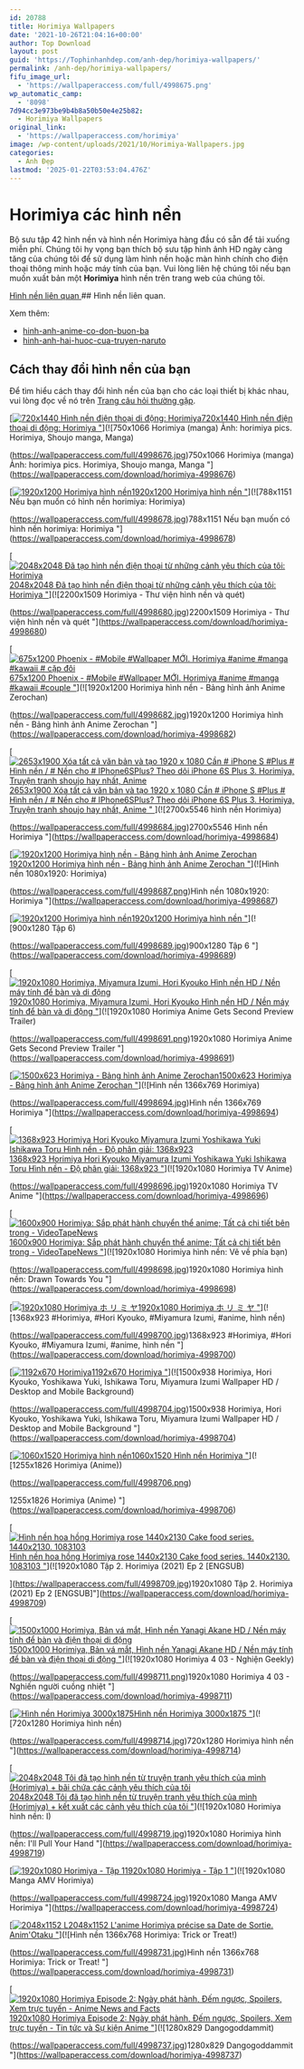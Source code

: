 ```yaml
---
id: 20788
title: Horimiya Wallpapers
date: '2021-10-26T21:04:16+00:00'
author: Top Download
layout: post
guid: 'https://Tophinhanhdep.com/anh-dep/horimiya-wallpapers/'
permalink: /anh-dep/horimiya-wallpapers/
fifu_image_url:
  - 'https://wallpaperaccess.com/full/4998675.png'
wp_automatic_camp:
  - '8098'
7d94cc3e973be9b4b8a50b50e4e25b82:
  - Horimiya Wallpapers
original_link:
  - 'https://wallpaperaccess.com/horimiya'
image: /wp-content/uploads/2021/10/Horimiya-Wallpapers.jpg
categories:
  - Ảnh Đẹp
lastmod: '2025-01-22T03:53:04.476Z'
---
```

# Horimiya các hình nền

Bộ sưu tập 42 hình nền và hình nền Horimiya hàng đầu có sẵn để tải xuống miễn phí. Chúng tôi hy vọng bạn thích bộ sưu tập hình ảnh HD ngày càng tăng của chúng tôi để sử dụng làm hình nền hoặc màn hình chính cho điện thoại thông minh hoặc máy tính của bạn. Vui lòng liên hệ chúng tôi nếu bạn muốn xuất bản một **Horimiya** hình nền trên trang web của chúng tôi.

[Hình nền liên quan ](#related) ## Hình nền liên quan.

   
 Xem thêm:

   
- [hinh-anh-anime-co-don-buon-ba](https://tophinhanhdep.com/anh-anime/hinh-anh-anime-co-don-buon-ba/)
- [hinh-anh-hai-huoc-cua-truyen-naruto](https://tophinhanhdep.com/anh-naruto/hinh-anh-hai-huoc-cua-truyen-naruto/)

## Cách thay đổi hình nền của bạn

Để tìm hiểu cách thay đổi hình nền của bạn cho các loại thiết bị khác nhau, vui lòng đọc về nó trên [Trang câu hỏi thường gặp](https://tophinhanhdep.com/faq/).

  
[[![720x1440 Hình nền điện thoại di động: Horimiya](https://wallpaperaccess.com/full/4998675.png)720x1440 Hình nền điện thoại di động: Horimiya "](https://wallpaperaccess.com/download/horimiya-4998675)](![750x1066 Horimiya (manga) Ảnh: horimiya pics.  Horimiya, Shoujo manga, Manga)

(https://wallpaperaccess.com/full/4998676.jpg)750x1066 Horimiya (manga) Ảnh: horimiya pics. Horimiya, Shoujo manga, Manga "](https://wallpaperaccess.com/download/horimiya-4998676)

[[![1920x1200 Horimiya hình nền](https://wallpaperaccess.com/full/4998677.jpg)1920x1200 Horimiya hình nền "](https://wallpaperaccess.com/download/horimiya-4998677)](![788x1151 Nếu bạn muốn có hình nền horimiya: Horimiya)

(https://wallpaperaccess.com/full/4998678.jpg)788x1151 Nếu bạn muốn có hình nền horimiya: Horimiya "](https://wallpaperaccess.com/download/horimiya-4998678)

[[![2048x2048 Đã tạo hình nền điện thoại từ những cảnh yêu thích của tôi: Horimiya](https://wallpaperaccess.com/full/4998679.jpg)2048x2048 Đã tạo hình nền điện thoại từ những cảnh yêu thích của tôi: Horimiya "](https://wallpaperaccess.com/download/horimiya-4998679)](![2200x1509 Horimiya - Thư viện hình nền và quét)

(https://wallpaperaccess.com/full/4998680.jpg)2200x1509 Horimiya - Thư viện hình nền và quét "](https://wallpaperaccess.com/download/horimiya-4998680)

[[![675x1200 Phoenix - #Mobile #Wallpaper MỚI.  Horimiya #anime #manga #kawaii # cặp đôi](https://wallpaperaccess.com/full/4998681.jpg)675x1200 Phoenix - #Mobile #Wallpaper MỚI. Horimiya #anime #manga #kawaii #couple "](https://wallpaperaccess.com/download/horimiya-4998681)](![1920x1200 Horimiya hình nền - Bảng hình ảnh Anime Zerochan)

(https://wallpaperaccess.com/full/4998682.jpg)1920x1200 Horimiya hình nền - Bảng hình ảnh Anime Zerochan "](https://wallpaperaccess.com/download/horimiya-4998682)

[[![2653x1900 Xóa tất cả văn bản và tạo 1920 x 1080 Cần # iPhone S #Plus # Hình nền / # Nền cho # IPhone6SPlus?  Theo dõi iPhone 6S Plus 3. Horimiya, Truyện tranh shoujo hay nhất, Anime](https://wallpaperaccess.com/full/4998683.jpg)2653x1900 Xóa tất cả văn bản và tạo 1920 x 1080 Cần # iPhone S #Plus # Hình nền / # Nền cho # IPhone6SPlus? Theo dõi iPhone 6S Plus 3. Horimiya, Truyện tranh shoujo hay nhất, Anime " ](https://wallpaperaccess.com/download/horimiya-4998683)](![2700x5546 hình nền Horimiya)

(https://wallpaperaccess.com/full/4998684.jpg)2700x5546 Hình nền Horimiya "](https://wallpaperaccess.com/download/horimiya-4998684)

[[![1920x1200 Horimiya hình nền - Bảng hình ảnh Anime Zerochan](https://wallpaperaccess.com/full/4998686.jpg)1920x1200 Horimiya hình nền - Bảng hình ảnh Anime Zerochan "](https://wallpaperaccess.com/download/horimiya-4998686)](![Hình nền 1080x1920: Horimiya)

(https://wallpaperaccess.com/full/4998687.png)Hình nền 1080x1920: Horimiya "](https://wallpaperaccess.com/download/horimiya-4998687)

[[![1920x1200 Horimiya hình nền](https://wallpaperaccess.com/full/4998688.png)1920x1200 Horimiya hình nền "](https://wallpaperaccess.com/download/horimiya-4998688)](![900x1280 Tập 6)

(https://wallpaperaccess.com/full/4998689.jpg)900x1280 Tập 6 "](https://wallpaperaccess.com/download/horimiya-4998689)

[[![1920x1080 Horimiya, Miyamura Izumi, Hori Kyouko Hình nền HD / Nền máy tính để bàn và di động](https://wallpaperaccess.com/full/4998690.jpg)1920x1080 Horimiya, Miyamura Izumi, Hori Kyouko Hình nền HD / Nền máy tính để bàn và di động "](https://wallpaperaccess.com/download/horimiya-4998690)](![1920x1080 Horimiya Anime Gets Second Preview Trailer)

(https://wallpaperaccess.com/full/4998691.png)1920x1080 Horimiya Anime Gets Second Preview Trailer "](https://wallpaperaccess.com/download/horimiya-4998691)

[[![1500x623 Horimiya - Bảng hình ảnh Anime Zerochan](https://wallpaperaccess.com/full/4998693.jpg)1500x623 Horimiya - Bảng hình ảnh Anime Zerochan "](https://wallpaperaccess.com/download/horimiya-4998693)](![Hình nền 1366x769 Horimiya)

(https://wallpaperaccess.com/full/4998694.jpg)Hình nền 1366x769 Horimiya "](https://wallpaperaccess.com/download/horimiya-4998694)

[[![1368x923 Horimiya Hori Kyouko Miyamura Izumi Yoshikawa Yuki Ishikawa Toru Hình nền - Độ phân giải: 1368x923](https://wallpaperaccess.com/full/4998695.jpg)1368x923 Horimiya Hori Kyouko Miyamura Izumi Yoshikawa Yuki Ishikawa Toru Hình nền - Độ phân giải: 1368x923 "](https://wallpaperaccess.com/download/horimiya-4998695)](![1920x1080 Horimiya TV Anime)

(https://wallpaperaccess.com/full/4998696.jpg)1920x1080 Horimiya TV Anime "](https://wallpaperaccess.com/download/horimiya-4998696)

[[![1600x900 Horimiya: Sắp phát hành chuyển thể anime;  Tất cả chi tiết bên trong - VideoTapeNews](https://wallpaperaccess.com/full/4998697.jpg)1600x900 Horimiya: Sắp phát hành chuyển thể anime; Tất cả chi tiết bên trong - VideoTapeNews "](https://wallpaperaccess.com/download/horimiya-4998697)](![1920x1080 Horimiya hình nền: Vẽ về phía bạn)

(https://wallpaperaccess.com/full/4998698.jpg)1920x1080 Horimiya hình nền: Drawn Towards You "](https://wallpaperaccess.com/download/horimiya-4998698)

[[![1920x1080 Horimiya ホ リ ミ ヤ](https://wallpaperaccess.com/full/4998699.png)1920x1080 Horimiya ホ リ ミ ヤ "](https://wallpaperaccess.com/download/horimiya-4998699)](![1368x923 #Horimiya, #Hori Kyouko, #Miyamura Izumi, #anime, hình nền)

(https://wallpaperaccess.com/full/4998700.jpg)1368x923 #Horimiya, #Hori Kyouko, #Miyamura Izumi, #anime, hình nền "](https://wallpaperaccess.com/download/horimiya-4998700)

[[![1192x670 Horimiya](https://wallpaperaccess.com/full/4998703.jpg)1192x670 Horimiya "](https://wallpaperaccess.com/download/horimiya-4998703)](![1500x938 Horimiya, Hori Kyouko, Yoshikawa Yuki, Ishikawa Toru, Miyamura Izumi Wallpaper HD / Desktop and Mobile Background)

(https://wallpaperaccess.com/full/4998704.jpg)1500x938 Horimiya, Hori Kyouko, Yoshikawa Yuki, Ishikawa Toru, Miyamura Izumi Wallpaper HD / Desktop and Mobile Background "](https://wallpaperaccess.com/download/horimiya-4998704)

[[![1060x1520 Horimiya hình nền](https://wallpaperaccess.com/full/4998705.jpg)1060x1520 Hình nền Horimiya "](https://wallpaperaccess.com/download/horimiya-4998705)](![1255x1826 Horimiya (Anime))

(https://wallpaperaccess.com/full/4998706.png)

1255x1826 Horimiya (Anime) "](https://wallpaperaccess.com/download/horimiya-4998706)

[[![Hình nền hoa hồng Horimiya rose 1440x2130 Cake food series.  1440x2130.  1083103](https://wallpaperaccess.com/full/4998707.jpg)Hình nền hoa hồng Horimiya rose 1440x2130 Cake food series. 1440x2130. 1083103 "](https://wallpaperaccess.com/download/horimiya-4998707)](![1920x1080 Tập 2. Horimiya (2021) Ep 2 [ENGSUB)

](https://wallpaperaccess.com/full/4998709.jpg)1920x1080 Tập 2. Horimiya (2021) Ep 2 \[ENGSUB\]"](https://wallpaperaccess.com/download/horimiya-4998709)

[[![1500x1000 Horimiya, Bản vá mắt, Hình nền Yanagi Akane HD / Nền máy tính để bàn và điện thoại di động](https://wallpaperaccess.com/full/4998710.jpg)1500x1000 Horimiya, Bản vá mắt, Hình nền Yanagi Akane HD / Nền máy tính để bàn và điện thoại di động "](https://wallpaperaccess.com/download/horimiya-4998710)](![1920x1080 Horimiya 4 03 - Nghiện Geekly)

(https://wallpaperaccess.com/full/4998711.png)1920x1080 Horimiya 4 03 - Nghiến người cuồng nhiệt "](https://wallpaperaccess.com/download/horimiya-4998711)

[[![Hình nền Horimiya 3000x1875](https://wallpaperaccess.com/full/4998713.jpg)Hình nền Horimiya 3000x1875 "](https://wallpaperaccess.com/download/horimiya-4998713)](![720x1280 Horimiya hình nền)

(https://wallpaperaccess.com/full/4998714.jpg)720x1280 Horimiya hình nền "](https://wallpaperaccess.com/download/horimiya-4998714)

[[![2048x2048 Tôi đã tạo hình nền từ truyện tranh yêu thích của mình (Horimiya) + bãi chứa các cảnh yêu thích của tôi](https://wallpaperaccess.com/full/4998715.jpg)2048x2048 Tôi đã tạo hình nền từ truyện tranh yêu thích của mình (Horimiya) + kết xuất các cảnh yêu thích của tôi "](https://wallpaperaccess.com/download/horimiya-4998715)](![1920x1080 Horimiya hình nền: I)

(https://wallpaperaccess.com/full/4998719.jpg)1920x1080 Horimiya hình nền: I'll Pull Your Hand "](https://wallpaperaccess.com/download/horimiya-4998719)

[[![1920x1080 Horimiya - Tập 1](https://wallpaperaccess.com/full/4998722.jpg)1920x1080 Horimiya - Tập 1 "](https://wallpaperaccess.com/download/horimiya-4998722)](![1920x1080 Manga AMV Horimiya)

(https://wallpaperaccess.com/full/4998724.jpg)1920x1080 Manga AMV Horimiya "](https://wallpaperaccess.com/download/horimiya-4998724)

[[![2048x1152 L](https://wallpaperaccess.com/full/4998727.jpg)2048x1152 L'anime Horimiya précise sa Date de Sortie. Anim'Otaku "](https://wallpaperaccess.com/download/horimiya-4998727)](![Hình nền 1366x768 Horimiya: Trick or Treat!)

(https://wallpaperaccess.com/full/4998731.jpg)Hình nền 1366x768 Horimiya: Trick or Treat! "](https://wallpaperaccess.com/download/horimiya-4998731)

[[![1920x1080 Horimiya Episode 2: Ngày phát hành, Đếm ngược, Spoilers, Xem trực tuyến - Anime News and Facts](https://wallpaperaccess.com/full/4998734.jpg)1920x1080 Horimiya Episode 2: Ngày phát hành, Đếm ngược, Spoilers, Xem trực tuyến - Tin tức và Sự kiện Anime "](https://wallpaperaccess.com/download/horimiya-4998734)](![1280x829 Dangogoddammit)

(https://wallpaperaccess.com/full/4998737.jpg)1280x829 Dangogoddammit "](https://wallpaperaccess.com/download/horimiya-4998737)
